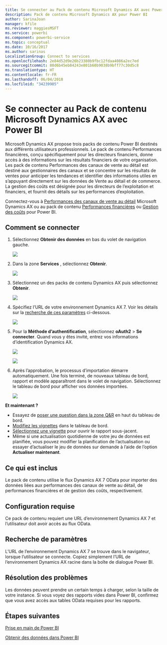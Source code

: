 ```yaml
---
title: Se connecter au Pack de contenu Microsoft Dynamics AX avec Power BI
description: Pack de contenu Microsoft Dynamics AX pour Power BI
author: SarinaJoan
manager: kfile
ms.reviewer: maggiesMSFT
ms.service: powerbi
ms.component: powerbi-service
ms.topic: conceptual
ms.date: 10/16/2017
ms.author: sarinas
LocalizationGroup: Connect to services
ms.openlocfilehash: 2e84d52d9e26b23380b9fbc12fdaa4086a2ec7ed
ms.sourcegitcommit: 80d6b45eb84243e801b60b9038b9bff77c30d5c8
ms.translationtype: HT
ms.contentlocale: fr-FR
ms.lasthandoff: 06/04/2018
ms.locfileid: "34239905"
---
```

# <a name="connect-to-microsoft-dynamics-ax-content-pack-with-power-bi"></a>Se connecter au Pack de contenu Microsoft Dynamics AX avec Power BI
Microsoft Dynamics AX propose trois packs de contenu Power BI destinés aux différents utilisateurs professionnels. Le pack de contenu Performances financières, conçu spécifiquement pour les directeurs financiers, donne accès à des informations sur les résultats financiers de votre organisation. Les pack de contenu Performances des canaux de vente au détail est destiné aux gestionnaires des canaux et se concentre sur les résultats de ventes pour anticiper les tendances et identifier des informations utiles en s’appuyant directement sur les données de Vente au détail et de commerce. La gestion des coûts est désignée pour les directeurs de l’exploitation et financiers, et fournit des détails sur les performances d’exploitation.

Connectez-vous à [Performances des canaux de vente au détail](https://app.powerbi.com/getdata/services/dynamics-ax-retail-channel-performance) Microsoft Dynamics AX ou au pack de contenu [Performances financières](https://app.powerbi.com/getdata/services/dynamics-ax-financial-performance) ou [Gestion des coûts](https://app.powerbi.com/getdata/services/dynamics-ax-cost-management) pour Power BI.

## <a name="how-to-connect"></a>Comment se connecter
1. Sélectionnez **Obtenir des données** en bas du volet de navigation gauche.
   
   ![](media/service-connect-to-microsoft-dynamics-ax/getdata.png)
2. Dans la zone **Services** , sélectionnez **Obtenir**.
   
   ![](media/service-connect-to-microsoft-dynamics-ax/services.png)
3. Sélectionnez un des packs de contenu Dynamics AX puis sélectionnez **Obtenir**.
   
   ![](media/service-connect-to-microsoft-dynamics-ax/mdax.png)
4. Spécifiez l’URL de votre environnement Dynamics AX 7. Voir les détails sur la [recherche de ces paramètres](#FindingParams) ci-dessous.
   
   ![](media/service-connect-to-microsoft-dynamics-ax/params.png)
5. Pour la **Méthode d’authentification**, sélectionnez **oAuth2** \> **Se connecter**. Quand vous y êtes invité, entrez vos informations d’identification Dynamics AX.
   
    ![](media/service-connect-to-microsoft-dynamics-ax/creds.png)
   
    ![](media/service-connect-to-microsoft-dynamics-ax/creds2.png)
6. Après l’approbation, le processus d’importation démarre automatiquement. Une fois terminé, de nouveaux tableau de bord, rapport et modèle apparaîtront dans le volet de navigation. Sélectionnez le tableau de bord pour afficher vos données importées.
   
     ![](media/service-connect-to-microsoft-dynamics-ax/dashboard.png)

**Et maintenant ?**

* Essayez de [poser une question dans la zone Q&R](power-bi-q-and-a.md) en haut du tableau de bord.
* [Modifiez les vignettes](service-dashboard-edit-tile.md) dans le tableau de bord.
* [Sélectionnez une vignette](service-dashboard-tiles.md) pour ouvrir le rapport sous-jacent.
* Même si une actualisation quotidienne de votre jeu de données est planifiée, vous pouvez modifier la planification de l’actualisation ou essayer d’actualiser le jeu de données sur demande à l’aide de l’option **Actualiser maintenant**.

## <a name="whats-included"></a>Ce qui est inclus
Le pack de contenu utilise le flux Dynamics AX 7 OData pour importer des données liées aux performances des canaux de vente au détail, de performances financières et de gestion des coûts, respectivement.

## <a name="system-requirements"></a>Configuration requise
Ce pack de contenu requiert une URL d’environnement Dynamics AX 7 et l’utilisateur doit avoir accès au flux OData.

## <a name="finding-parameters"></a>Recherche de paramètres
<a name="FindingParams"></a>

L’URL de l’environnement Dynamics AX 7 se trouve dans le navigateur, lorsque l’utilisateur se connecte. Copiez simplement l’URL de l’environnement Dynamics AX racine dans la boîte de dialogue Power BI.

## <a name="troubleshooting"></a>Résolution des problèmes
Les données peuvent prendre un certain temps à charger, selon la taille de votre instance. Si vous voyez des rapports vides dans Power BI, confirmez que vous avez accès aux tables OData requises pour les rapports.

## <a name="next-steps"></a>Étapes suivantes
[Prise en main de Power BI](service-get-started.md)

[Obtenir des données dans Power BI](service-get-data.md)

